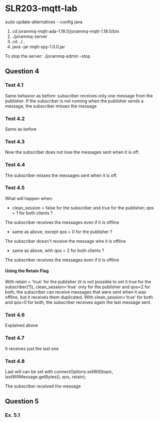 # SLR203-mqtt-lab

sudo update-alternatives --config java

1. cd jorammq-mqtt-ada-1.18.0/jorammq-mqtt-1.18.0/bin
2. ./jorammq-server
3. cd ../..
4. java -jar mqtt-spy-1.0.0.jar

To stop the server: ./jorammq-admin -stop


## Question 4

### Test 4.1

Same behavior as before: subscriber receives only one message from the publisher. If the subscriber is not running when the publisher sends a message, the subscriber misses the message

### Test 4.2

Same as before

### Test 4.3

Now the subscriber does not lose the messages sent when it is off.

### Test 4.4

The subscriber misses the messages sent when it is off.

### Test 4.5

What will happen when:
* clean_session = false for the subscriber and true for the publisher; qos = 1 for both clients ?

The subscriber receives the messages even if it is offline

* same as above, except qos = 0 for the publisher ?

The subscriber doesn't receive the message whe it is offline

* same as above, with qos = 2 for both clients ?

The subscriber receives the messages even if it is offline

#### Using the Retain Flag

With retain = 'true' for the publisher (it is not possible to set it true for the subscriber(?)), clean_session='true' only for the publisher and qos=2 for both, the subscriber can receive messages that were sent when it was offline, but it receives them duplicated.
With clean_session='true' for both and qos=0 for both, the subscriber receives again the last message sent.

### Test 4.6

Explained above

### Test 4.7

It receives just the last one

### Test 4.8

Last will can be set with
connectOptions.setWill(topic, lastWillMessage.getBytes(), qos, retain);

The subscriber received the message

## Question 5

### Ex. 5.1

